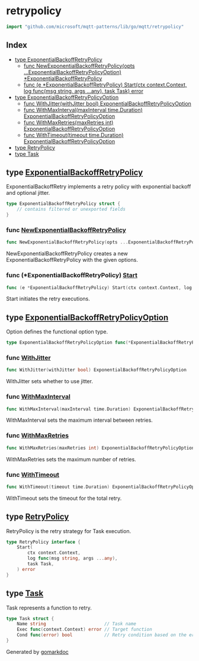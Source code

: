 <!-- Code generated by gomarkdoc. DO NOT EDIT -->

# retrypolicy

```go
import "github.com/microsoft/mqtt-patterns/lib/go/mqtt/retrypolicy"
```

## Index

- [type ExponentialBackoffRetryPolicy](<#ExponentialBackoffRetryPolicy>)
  - [func NewExponentialBackoffRetryPolicy\(opts ...ExponentialBackoffRetryPolicyOption\) \*ExponentialBackoffRetryPolicy](<#NewExponentialBackoffRetryPolicy>)
  - [func \(e \*ExponentialBackoffRetryPolicy\) Start\(ctx context.Context, log func\(msg string, args ...any\), task Task\) error](<#ExponentialBackoffRetryPolicy.Start>)
- [type ExponentialBackoffRetryPolicyOption](<#ExponentialBackoffRetryPolicyOption>)
  - [func WithJitter\(withJitter bool\) ExponentialBackoffRetryPolicyOption](<#WithJitter>)
  - [func WithMaxInterval\(maxInterval time.Duration\) ExponentialBackoffRetryPolicyOption](<#WithMaxInterval>)
  - [func WithMaxRetries\(maxRetries int\) ExponentialBackoffRetryPolicyOption](<#WithMaxRetries>)
  - [func WithTimeout\(timeout time.Duration\) ExponentialBackoffRetryPolicyOption](<#WithTimeout>)
- [type RetryPolicy](<#RetryPolicy>)
- [type Task](<#Task>)


<a name="ExponentialBackoffRetryPolicy"></a>
## type [ExponentialBackoffRetryPolicy](<https://github.com/microsoft/mqtt-patterns/blob/main/lib/go/mqtt/retrypolicy/exponential_backoff_retrypolicy.go#L27-L34>)

ExponentialBackoffRetry implements a retry policy with exponential backoff and optional jitter.

```go
type ExponentialBackoffRetryPolicy struct {
    // contains filtered or unexported fields
}
```

<a name="NewExponentialBackoffRetryPolicy"></a>
### func [NewExponentialBackoffRetryPolicy](<https://github.com/microsoft/mqtt-patterns/blob/main/lib/go/mqtt/retrypolicy/exponential_backoff_retrypolicy.go#L38-L40>)

```go
func NewExponentialBackoffRetryPolicy(opts ...ExponentialBackoffRetryPolicyOption) *ExponentialBackoffRetryPolicy
```

NewExponentialBackoffRetryPolicy creates a new ExponentialBackoffRetryPolicy with the given options.

<a name="ExponentialBackoffRetryPolicy.Start"></a>
### func \(\*ExponentialBackoffRetryPolicy\) [Start](<https://github.com/microsoft/mqtt-patterns/blob/main/lib/go/mqtt/retrypolicy/exponential_backoff_retrypolicy.go#L56-L60>)

```go
func (e *ExponentialBackoffRetryPolicy) Start(ctx context.Context, log func(msg string, args ...any), task Task) error
```

Start initiates the retry executions.

<a name="ExponentialBackoffRetryPolicyOption"></a>
## type [ExponentialBackoffRetryPolicyOption](<https://github.com/microsoft/mqtt-patterns/blob/main/lib/go/mqtt/retrypolicy/exponential_backoff_retrypolicy_options.go#L6>)

Option defines the functional option type.

```go
type ExponentialBackoffRetryPolicyOption func(*ExponentialBackoffRetryPolicy)
```

<a name="WithJitter"></a>
### func [WithJitter](<https://github.com/microsoft/mqtt-patterns/blob/main/lib/go/mqtt/retrypolicy/exponential_backoff_retrypolicy_options.go#L36-L38>)

```go
func WithJitter(withJitter bool) ExponentialBackoffRetryPolicyOption
```

WithJitter sets whether to use jitter.

<a name="WithMaxInterval"></a>
### func [WithMaxInterval](<https://github.com/microsoft/mqtt-patterns/blob/main/lib/go/mqtt/retrypolicy/exponential_backoff_retrypolicy_options.go#L18-L20>)

```go
func WithMaxInterval(maxInterval time.Duration) ExponentialBackoffRetryPolicyOption
```

WithMaxInterval sets the maximum interval between retries.

<a name="WithMaxRetries"></a>
### func [WithMaxRetries](<https://github.com/microsoft/mqtt-patterns/blob/main/lib/go/mqtt/retrypolicy/exponential_backoff_retrypolicy_options.go#L9-L11>)

```go
func WithMaxRetries(maxRetries int) ExponentialBackoffRetryPolicyOption
```

WithMaxRetries sets the maximum number of retries.

<a name="WithTimeout"></a>
### func [WithTimeout](<https://github.com/microsoft/mqtt-patterns/blob/main/lib/go/mqtt/retrypolicy/exponential_backoff_retrypolicy_options.go#L27-L29>)

```go
func WithTimeout(timeout time.Duration) ExponentialBackoffRetryPolicyOption
```

WithTimeout sets the timeout for the total retry.

<a name="RetryPolicy"></a>
## type [RetryPolicy](<https://github.com/microsoft/mqtt-patterns/blob/main/lib/go/mqtt/retrypolicy/retrypolicy.go#L16-L22>)

RetryPolicy is the retry strategy for Task execution.

```go
type RetryPolicy interface {
    Start(
        ctx context.Context,
        log func(msg string, args ...any),
        task Task,
    ) error
}
```

<a name="Task"></a>
## type [Task](<https://github.com/microsoft/mqtt-patterns/blob/main/lib/go/mqtt/retrypolicy/retrypolicy.go#L9-L13>)

Task represents a function to retry.

```go
type Task struct {
    Name string                      // Task name
    Exec func(context.Context) error // Target function
    Cond func(error) bool            // Retry condition based on the error
}
```

Generated by [gomarkdoc](<https://github.com/princjef/gomarkdoc>)
